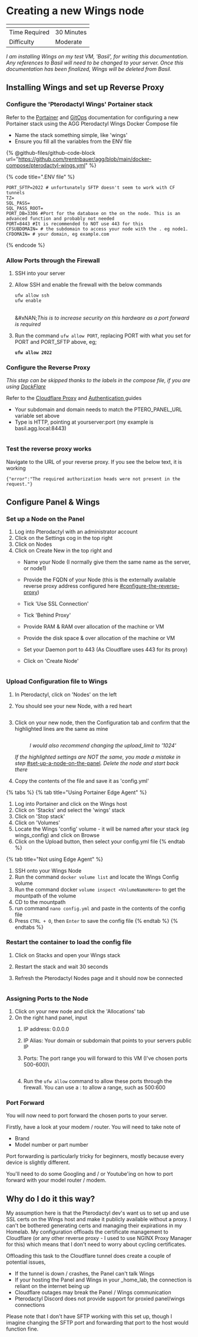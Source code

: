 # Creating a new Wings node

<table data-view="cards"><thead><tr><th></th><th></th></tr></thead><tbody><tr><td>Time Required</td><td>30 Minutes</td></tr><tr><td>Difficulty</td><td>Moderate</td></tr></tbody></table>

_I am installing Wings on my test VM, 'Basil', for writing this documentation. Any references to Basil will need to be changed to your server. Once this documentation has been finalized, Wings will be deleted from Basil._

## Installing Wings and set up Reverse Proxy

### Configure the 'Pterodactyl Wings' Portainer stack

Refer to the [Portainer](broken-reference/) and [GitOps](broken-reference/) documentation for configuring a new Portainer stack using the AGG Pterodactyl Wings Docker Compose file

* Name the stack something simple, like 'wings'
* Ensure you fill all the variables from the ENV file

{% @github-files/github-code-block url="https://github.com/trentnbauer/agg/blob/main/docker-compose/pterodactyl-wings.yml" %}

{% code title=".ENV file" %}
```editorconfig
PORT_SFTP=2022 # unfortunately SFTP doesn't seem to work with CF tunnels
TZ=
SQL_PASS=
SQL_PASS_ROOT=
PORT_DB=3306 #Port for the database on the on the node. This is an advanced function and probably not needed
PORT=8443 #It is recommended to NOT use 443 for this
CFSUBDOMAIN= # the subdomain to access your node with the . eg node1.
CFDOMAIN= # your domain, eg example.com
```
{% endcode %}

### Allow Ports through the Firewall

1. SSH into your server
2.  Allow SSH and enable the firewall with the below commands

    ```
    ufw allow ssh
    ufw enable
    ```

    \
    &#xNAN;_&#x54;his is to increase security on this hardware as a port forward is required_
3.  Run the command `ufw allow PORT`, replacing PORT with what you set for PORT and PORT\_SFTP above, eg;

    <pre class="language-sh"><code class="lang-sh"><strong>ufw allow 2022
    </strong></code></pre>

### Configure the Reverse Proxy

_This step can be skipped thanks to the labels in the compose file, if you are using_ [_DockFlare_](https://github.com/ChrispyBacon-dev/DockFlare)

Refer to the [Cloudflare Proxy](../cloudflare/tunnel/create-a-proxy-public-hostname.md) and [Authentication ](broken-reference/)guides

* Your subdomain and domain needs to match the PTERO\_PANEL\_URL variable set above
* Type is HTTP, pointing at yourserver:port (my example is basil.agg.local:8443)

<figure><img src="../../.gitbook/assets/image (29).png" alt=""><figcaption></figcaption></figure>

### Test the reverse proxy works

Navigate to the URL of your reverse proxy. If you see the below text, it is working

```
{"error":"The required authorization heads were not present in the request."}
```

## Configure Panel & Wings

### Set up a Node on the Panel

1. Log into Pterodactyl with an administrator account
2. Click on the Settings cog in the top right
3. Click on Nodes
4. Click on Create New in the top right and
   * Name your Node (I normally give them the same name as the server, or node1)
   * Provide the FQDN of your Node (this is the externally available reverse proxy address configured here [#configure-the-reverse-proxy](creating-a-new-wings-node.md#configure-the-reverse-proxy "mention"))
   * Tick 'Use SSL Connection'
   * Tick 'Behind Proxy'
   * Provide RAM & RAM over allocation of the machine or VM
   * Provide the disk space & over allocation of the machine or VM
   * Set your Daemon port to 443 (As Cloudflare uses 443 for its proxy)
   *   Click on 'Create Node'

       <figure><img src="../../.gitbook/assets/image (6) (1).png" alt=""><figcaption></figcaption></figure>

### Upload Configuration file to Wings

1. In Pterodactyl, click on 'Nodes' on the left
2.  You should see your new Node, with a red heart

    <figure><img src="../../.gitbook/assets/image (40).png" alt=""><figcaption></figcaption></figure>
3.  Click on your new node, then the Configuration tab and confirm that the highlighted lines are the same as mine

    <figure><img src="../../.gitbook/assets/image (42).png" alt=""><figcaption><p><em>I would also recommend changing the upload_limit to '1024'</em></p></figcaption></figure>

    _If the highlighted settings are NOT the same, you made a mistake in step_ [#set-up-a-node-on-the-panel](creating-a-new-wings-node.md#set-up-a-node-on-the-panel "mention")_. Delete the node and start back there_
4. Copy the contents of the file and save it as 'config.yml'

{% tabs %}
{% tab title="Using Portainer Edge Agent" %}
1) Log into Portainer and click on the Wings host
2) Click on 'Stacks' and select the 'wings' stack
3) Click on 'Stop stack'
4) Click on 'Volumes'
5) Locate the Wings 'config' volume - it will be named after your stack (eg wings\_config) and click on Browse
6) Click on the Upload button, then select your config.yml file
{% endtab %}

{% tab title="Not using Edge Agent" %}
1. SSH onto your Wings Node
2. Run the command `docker volume list` and locate the Wings Config volume
3. Run the command docker `volume inspect <VolumeNameHere>` to get the mountpath of the volume
4. CD to the mountpath
5. run command `nano config.yml` and paste in the contents of the config file
6. Press `CTRL + O`, then `Enter` to save the config file
{% endtab %}
{% endtabs %}

### Restart the container to load the config file

1. Click on Stacks and open your Wings stack
2. Restart the stack and wait 30 seconds
3.  Refresh the Pterodactyl Nodes page and it should now be connected

    <figure><img src="../../.gitbook/assets/image (35).png" alt=""><figcaption></figcaption></figure>

### Assigning Ports to the Node

1. Click on your new node and click the 'Allocations' tab
2. On the right hand panel, input
   1. IP address: 0.0.0.0
   2. IP Alias: Your domain or subdomain that points to your servers public IP
   3.  Ports: The port range you will forward to this VM (I've chosen ports 500-600)\\

       <figure><img src="../../.gitbook/assets/image (12).png" alt=""><figcaption></figcaption></figure>
   4. Run the `ufw allow` command to allow these ports through the firewall. You can use a : to allow a range, such as 500:600

### Port Forward

You will now need to port forward the chosen ports to your server.

Firstly, have a look at your modem / router. You will need to take note of

* Brand
* Model number or part number

Port forwarding is particularly tricky for beginners, mostly because every device is slightly different.

You'll need to do some Googling and / or Youtube'ing on how to port forward with your model router / modem.

## Why do I do it this way?

My assumption here is that the Pterodactyl dev's want us to set up and use SSL certs on the Wings host and make it publicly available without a proxy. I can't be bothered generating certs and managing their expirations in my Homelab. My configuration offloads the certificate management to Cloudflare (or any other reverse proxy - I used to use NGINX Proxy Manager for this) which means that I don't need to worry about cycling certificates.

Offloading this task to the Cloudflare tunnel does create a couple of potential issues,

* If the tunnel is down / crashes, the Panel can't talk Wings
* If your hosting the Panel and Wings in your \_home\_lab, the connection is reliant on the internet being up
* Cloudflare outages may break the Panel / Wings communication
* Pterodactyl Discord does not provide support for proxied panel/wings connections

Please note that I don't have SFTP working with this set up, though I imagine changing the SFTP port and forwarding that port to the host would function fine.
